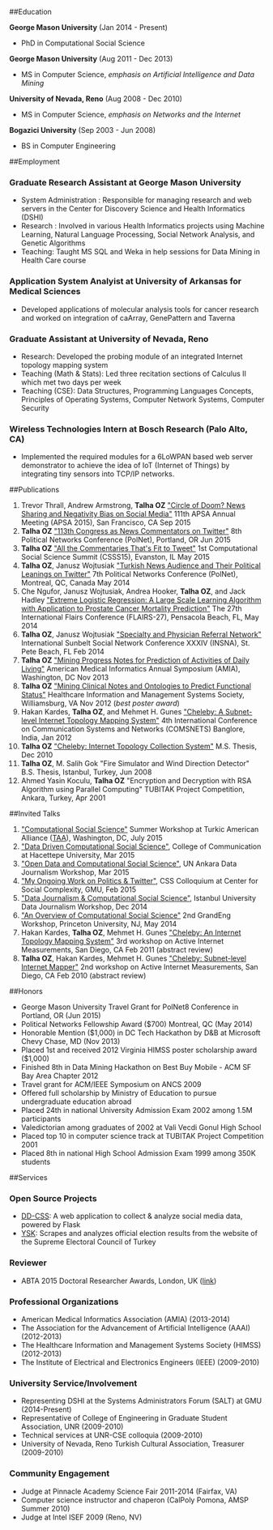 ##Education

**George Mason University** (Jan 2014 - Present)

- PhD in Computational Social Science

**George Mason University** (Aug 2011 - Dec 2013)

- MS in Computer Science, *emphasis on Artificial Intelligence and Data Mining*

**University of Nevada, Reno** (Aug 2008 - Dec 2010)

- MS in Computer Science, *emphasis on Networks and the Internet*

**Bogazici University** (Sep 2003 - Jun 2008)

- BS in Computer Engineering

##Employment

### Graduate Research Assistant at George Mason University
- System Administration : Responsible for managing research and web servers in the Center for Discovery Science and Health Informatics (DSHI)
- Research : Involved in various Health Informatics projects using Machine Learning, Natural Language Processing, Social Network Analysis, and Genetic Algorithms
- Teaching: Taught MS SQL and Weka in help sessions for Data Mining in Health Care course

### Application System Analyist at University of Arkansas for Medical Sciences
- Developed applications of molecular analysis tools for cancer research
and worked on integration of caArray, GenePattern and Taverna

### Graduate Assistant at University of Nevada, Reno
- Research: Developed the probing module of an integrated Internet topology mapping system
- Teaching (Math & Stats):
Led three recitation sections of Calculus II which met two days per week
- Teaching (CSE):
Data Structures, Programming Languages Concepts, Principles of Operating Systems, Computer Network Systems, Computer Security

### Wireless Technologies Intern at Bosch Research (Palo Alto, CA) 
- Implemented the required modules for a 6LoWPAN based web server
demonstrator to achieve the idea of IoT (Internet of Things) by integrating
tiny sensors into TCP/IP networks.


##Publications

1.  Trevor Thrall, Andrew Armstrong, **Talha OZ** ["Circle of Doom? News Sharing and Negativity Bias on Social Media"](http://toz.us/#NotAvailableYet)
	111th APSA Annual Meeting (APSA 2015), San Francisco, CA Sep 2015
1.  **Talha OZ** ["113th Congress as News Commentators on Twitter"](http://toz.us/?p=634)
	8th Political Networks Conference (PolNet), Portland, OR Jun 2015
1.  **Talha OZ** ["All the Commentaries That's Fit to Tweet"](http://talhaoz.com/news/)
	1st Computational Social Science Summit (CSSS15), Evanston, IL May 2015
1.  **Talha OZ**, Janusz Wojtusiak ["Turkish News Audience and Their
    Political Leanings on Twitter"](http://www.mli.gmu.edu/toz/publications/2014-POLNET.pdf)
    7th Political Networks Conference (PolNet), Montreal, QC, Canada May 2014
1.  Che Ngufor, Janusz Wojtusiak, Andrea Hooker, **Talha OZ**, and Jack Hadley
	["Extreme Logistic Regression: A Large Scale Learning
    Algorithm with Application to Prostate Cancer Mortality
    Prediction"](http://www.mli.gmu.edu/toz/publications/2014-FLAIRS.pdf)
    The 27th International Flairs Conference (FLAIRS-27), Pensacola Beach, FL, May 2014
1.  **Talha OZ**, Janusz Wojtusiak
	["Specialty and Physician Referral Network"](http://www.mli.gmu.edu/toz/publications/2014-SUNBELT.pdf)
	International Sunbelt Social Network Conference XXXIV (INSNA), St. Pete Beach, FL Feb 2014
1.  **Talha OZ** ["Mining Progress Notes for Prediction of Activities of
    Daily Living"](http://www.mli.gmu.edu/toz/publications/2013-AMIA.pdf)
    American Medical Informatics Annual Symposium (AMIA), Washington, DC Nov 2013
1.  **Talha OZ** ["Mining Clinical Notes and Ontologies to Predict
    Functional Status"](http://www.mli.gmu.edu/toz/publications/2012-HIMSS.pdf)
    Healthcare Information and Management Systems Society, Williamsburg,
    VA Nov 2012 (*best poster award*)
1.  Hakan Kardes, **Talha OZ**, and Mehmet H. Gunes
	["Cheleby: A Subnet-level Internet Topology Mapping
	System"](http://www.mli.gmu.edu/toz/publications/2012-COMSNETS.pdf)
    4th International Conference on Communication Systems and Networks
    (COMSNETS) Banglore, India, Jan 2012
1.  **Talha OZ** ["Cheleby: Internet Topology Collection
    System"](http://www.mli.gmu.edu/toz/publications/MS-Thesis.pdf) M.S. Thesis, Dec 2010
1. **Talha OZ**, M. Salih Gok "Fire Simulator and Wind Direction
    Detector" B.S. Thesis, Istanbul, Turkey, Jun 2008
1. Ahmed Yasin Koculu, **Talha OZ** "Encryption and Decryption with RSA
    Algorithm using Parallel Computing" TUBITAK Project Competition,
    Ankara, Turkey, Apr 2001

##Invited Talks

1. ["Computational Social Science"](http://toz.us/pubs/#toAppear)
  Summer Workshop at Turkic American Alliance ([TAA](http://turkicamericanalliance.org/)), Washington, DC, July 2015
1. ["Data Driven Computational Social Science"](https://docs.google.com/presentation/d/1yuHfA1NT70XV3GzIa6w_rTN_e8MwqN3yh6PQlqMR_FU),
College of Communication at Hacettepe University, Mar 2015
1. ["Open Data and Computational Social Science"](https://docs.google.com/presentation/d/1GuInZz3N6_9isBn9QYaOMr15VgNiqgpj_Fh7k0iMboE), UN Ankara Data Journalism Workshop, Mar 2015
1. ["My Ongoing Work on Politics & Twitter"](http://www.slideshare.net/oztalha/toz-47802496),
CSS Colloquium at Center for Social Complexity, GMU, Feb 2015
1. ["Data Journalism & Computational Social Science"](https://www.youtube.com/watch?v=ss7GeBDXJRE),
Istanbul University Data Journalism Workshop, Dec 2014
1. ["An Overview of Computational Social Science"](http://www.slideshare.net/oztalha/introduction-to-computational-social-science)
  2nd GrandEng Workshop, Princeton University, NJ, May 2014
1.  Hakan Kardes, **Talha OZ**, Mehmet H. Gunes ["Cheleby: An Internet
    Topology Mapping System"](http://www.mli.gmu.edu/toz/publications/2011-AIMS.pdf)
    3rd workshop on Active Internet Measurements, San Diego, CA Feb
    2011 (abstract review)
1.  **Talha OZ**, Hakan Kardes, Mehmet H. Gunes ["Cheleby: Subnet-level
    Internet Mapper"](http://www.mli.gmu.edu/toz/publications/2010-AIMS.pdf)
    2nd workshop on Active Internet Measurements, San Diego, CA Feb 2010 (abstract review)

##Honors 

- George Mason University Travel Grant for PolNet8 Conference in Portland, OR (Jun 2015)
- Political Networks Fellowship Award ($700) Montreal, QC (May 2014)
- Honorable Mention ($1,000) in DC Tech Hackathon by D&B at Microsoft Chevy Chase, MD (Nov 2013)
- Placed 1st and received 2012 Virginia HIMSS poster scholarship award ($1,000)
- Finished 8th in Data Mining Hackathon on Best Buy Mobile - ACM SF Bay Area Chapter 2012
- Travel grant for ACM/IEEE Symposium on ANCS 2009
- Offered full scholarship by Ministry of Education to pursue undergraduate education abroad
- Placed 24th in national University Admission Exam 2002 among 1.5M participants
- Valedictorian among graduates of 2002 at Vali Vecdi Gonul High School
- Placed top 10 in computer science track at TUBITAK Project Competition 2001
- Placed 8th in national High School Admission Exam 1999 among 350K students


##Services

### Open Source Projects
- [DD-CSS](http://dd-css.com/): A web application to collect & analyze social media data, powered by Flask
- [YSK](https://github.com/oztalha/YSK): Scrapes and analyzes official election results from the website of the Supreme Electoral Council of Turkey

### Reviewer
- ABTA 2015 Doctoral Researcher Awards, London, UK
([link](http://abtanet.org.uk/Awards/Detail/8/2015-ABTA-Doctoral-Researcher-Awards))

### Professional Organizations
- American Medical Informatics Association (AMIA) (2013-2014)
- The Association for the Advancement of Artificial Intelligence (AAAI) (2012-2013)
- The Healthcare Information and Management Systems Society (HIMSS) (2012-2013)
- The Institute of Electrical and Electronics Engineers (IEEE) (2009-2010)

### University Service/Involvement
- Representing DSHI at the Systems Administrators Forum (SALT) at GMU (2014-Present)
- Representative of College of Engineering in Graduate Student Association, UNR (2009-2010)
- Technical services at UNR-CSE colloquia (2009-2010)
- University of Nevada, Reno Turkish Cultural Association, Treasurer (2009-2010)

### Community Engagement
- Judge at Pinnacle Academy Science Fair 2011-2014 (Fairfax, VA)
- Computer science instructor and chaperon (CalPoly Pomona, AMSP Summer 2010)
- Judge at Intel ISEF 2009 (Reno, NV)